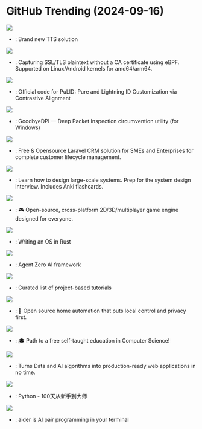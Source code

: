 # GitHub Trending (2024-09-16)

![](https://img.shields.io/badge/Python-New%20594-green?style=flat-square&logo=appveyor)
- [](https://github.comundefined): Brand new TTS solution

![](https://img.shields.io/badge/C-New%20590-green?style=flat-square&logo=appveyor)
- [](https://github.comundefined): Capturing SSL/TLS plaintext without a CA certificate using eBPF. Supported on Linux/Android kernels for amd64/arm64.

![](https://img.shields.io/badge/Python-New%2079-green?style=flat-square&logo=appveyor)
- [](https://github.comundefined): Official code for PuLID: Pure and Lightning ID Customization via Contrastive Alignment

![](https://img.shields.io/badge/C-New%2079-green?style=flat-square&logo=appveyor)
- [](https://github.comundefined): GoodbyeDPI — Deep Packet Inspection circumvention utility (for Windows)

![](https://img.shields.io/badge/Blade-New%2035-green?style=flat-square&logo=appveyor)
- [](https://github.comundefined): Free & Opensource Laravel CRM solution for SMEs and Enterprises for complete customer lifecycle management.

![](https://img.shields.io/badge/Python-New%20156-green?style=flat-square&logo=appveyor)
- [](https://github.comundefined): Learn how to design large-scale systems. Prep for the system design interview. Includes Anki flashcards.

![](https://img.shields.io/badge/JavaScript-New%2057-green?style=flat-square&logo=appveyor)
- [](https://github.comundefined): 🎮 Open-source, cross-platform 2D/3D/multiplayer game engine designed for everyone.

![](https://img.shields.io/badge/HTML-New%20280-green?style=flat-square&logo=appveyor)
- [](https://github.comundefined): Writing an OS in Rust

![](https://img.shields.io/badge/Python-New%20195-green?style=flat-square&logo=appveyor)
- [](https://github.comundefined): Agent Zero AI framework

![](https://img.shields.io/badge/none-New%20229-green?style=flat-square&logo=appveyor)
- [](https://github.comundefined): Curated list of project-based tutorials

![](https://img.shields.io/badge/Python-New%2013-green?style=flat-square&logo=appveyor)
- [](https://github.comundefined): 🏡 Open source home automation that puts local control and privacy first.

![](https://img.shields.io/badge/none-New%20350-green?style=flat-square&logo=appveyor)
- [](https://github.comundefined): 🎓 Path to a free self-taught education in Computer Science!

![](https://img.shields.io/badge/Python-New%20185-green?style=flat-square&logo=appveyor)
- [](https://github.comundefined): Turns Data and AI algorithms into production-ready web applications in no time.

![](https://img.shields.io/badge/Python-New%20103-green?style=flat-square&logo=appveyor)
- [](https://github.comundefined): Python - 100天从新手到大师

![](https://img.shields.io/badge/Python-New%20189-green?style=flat-square&logo=appveyor)
- [](https://github.comundefined): aider is AI pair programming in your terminal

